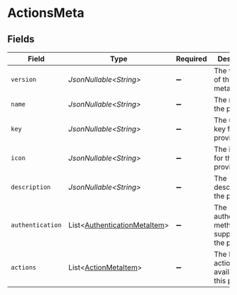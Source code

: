 # ActionsMeta


## Fields

| Field                                                                              | Type                                                                               | Required                                                                           | Description                                                                        |
| ---------------------------------------------------------------------------------- | ---------------------------------------------------------------------------------- | ---------------------------------------------------------------------------------- | ---------------------------------------------------------------------------------- |
| `version`                                                                          | *JsonNullable\<String>*                                                            | :heavy_minus_sign:                                                                 | The version of the actions metadata                                                |
| `name`                                                                             | *JsonNullable\<String>*                                                            | :heavy_minus_sign:                                                                 | The name of the provider                                                           |
| `key`                                                                              | *JsonNullable\<String>*                                                            | :heavy_minus_sign:                                                                 | The unique key for the provider                                                    |
| `icon`                                                                             | *JsonNullable\<String>*                                                            | :heavy_minus_sign:                                                                 | The icon URL for the provider                                                      |
| `description`                                                                      | *JsonNullable\<String>*                                                            | :heavy_minus_sign:                                                                 | The description of the provider                                                    |
| `authentication`                                                                   | List\<[AuthenticationMetaItem](../../models/components/AuthenticationMetaItem.md)> | :heavy_minus_sign:                                                                 | The authentication methods supported by the provider                               |
| `actions`                                                                          | List\<[ActionMetaItem](../../models/components/ActionMetaItem.md)>                 | :heavy_minus_sign:                                                                 | The list of actions available for this provider                                    |